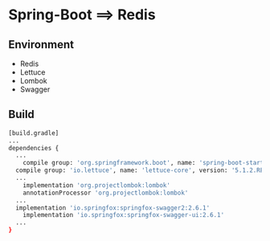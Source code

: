 # Spring-Boot ==> Redis


## **E**nvironment

* Redis
* Lettuce
* Lombok
* Swagger

## Build

```bash
[build.gradle]
...
dependencies {
  ...
	compile group: 'org.springframework.boot', name: 'spring-boot-starter-data-redis', version: '1.4.0.RELEASE'
  compile group: 'io.lettuce', name: 'lettuce-core', version: '5.1.2.RELEASE'
  ...
	implementation 'org.projectlombok:lombok'
	annotationProcessor 'org.projectlombok:lombok'
  ... 
  implementation 'io.springfox:springfox-swagger2:2.6.1'
	implementation 'io.springfox:springfox-swagger-ui:2.6.1'
  ...
}

```


